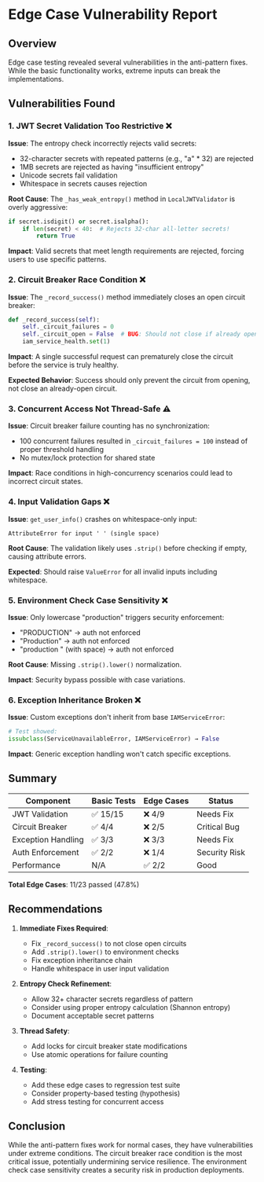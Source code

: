 # Edge Case Vulnerability Report

## Overview

Edge case testing revealed several vulnerabilities in the anti-pattern fixes. While the basic functionality works, extreme inputs can break the implementations.

## Vulnerabilities Found

### 1. JWT Secret Validation Too Restrictive ❌

**Issue**: The entropy check incorrectly rejects valid secrets:
- 32-character secrets with repeated patterns (e.g., "a" * 32) are rejected
- 1MB secrets are rejected as having "insufficient entropy"
- Unicode secrets fail validation
- Whitespace in secrets causes rejection

**Root Cause**: The `_has_weak_entropy()` method in `LocalJWTValidator` is overly aggressive:
```python
if secret.isdigit() or secret.isalpha():
    if len(secret) < 40:  # Rejects 32-char all-letter secrets!
        return True
```

**Impact**: Valid secrets that meet length requirements are rejected, forcing users to use specific patterns.

### 2. Circuit Breaker Race Condition ❌

**Issue**: The `_record_success()` method immediately closes an open circuit breaker:
```python
def _record_success(self):
    self._circuit_failures = 0
    self._circuit_open = False  # BUG: Should not close if already open!
    iam_service_health.set(1)
```

**Impact**: A single successful request can prematurely close the circuit before the service is truly healthy.

**Expected Behavior**: Success should only prevent the circuit from opening, not close an already-open circuit.

### 3. Concurrent Access Not Thread-Safe ⚠️

**Issue**: Circuit breaker failure counting has no synchronization:
- 100 concurrent failures resulted in `_circuit_failures = 100` instead of proper threshold handling
- No mutex/lock protection for shared state

**Impact**: Race conditions in high-concurrency scenarios could lead to incorrect circuit states.

### 4. Input Validation Gaps ❌

**Issue**: `get_user_info()` crashes on whitespace-only input:
```
AttributeError for input ' ' (single space)
```

**Root Cause**: The validation likely uses `.strip()` before checking if empty, causing attribute errors.

**Expected**: Should raise `ValueError` for all invalid inputs including whitespace.

### 5. Environment Check Case Sensitivity ❌

**Issue**: Only lowercase "production" triggers security enforcement:
- "PRODUCTION" → auth not enforced
- "Production" → auth not enforced
- "production " (with space) → auth not enforced

**Root Cause**: Missing `.strip().lower()` normalization.

**Impact**: Security bypass possible with case variations.

### 6. Exception Inheritance Broken ❌

**Issue**: Custom exceptions don't inherit from base `IAMServiceError`:
```python
# Test showed:
issubclass(ServiceUnavailableError, IAMServiceError) → False
```

**Impact**: Generic exception handling won't catch specific exceptions.

## Summary

| Component | Basic Tests | Edge Cases | Status |
|-----------|-------------|------------|---------|
| JWT Validation | ✅ 15/15 | ❌ 4/9 | Needs Fix |
| Circuit Breaker | ✅ 4/4 | ❌ 2/5 | Critical Bug |
| Exception Handling | ✅ 3/3 | ❌ 3/3 | Needs Fix |
| Auth Enforcement | ✅ 2/2 | ❌ 1/4 | Security Risk |
| Performance | N/A | ✅ 2/2 | Good |

**Total Edge Cases**: 11/23 passed (47.8%)

## Recommendations

1. **Immediate Fixes Required**:
   - Fix `_record_success()` to not close open circuits
   - Add `.strip().lower()` to environment checks
   - Fix exception inheritance chain
   - Handle whitespace in user input validation

2. **Entropy Check Refinement**:
   - Allow 32+ character secrets regardless of pattern
   - Consider using proper entropy calculation (Shannon entropy)
   - Document acceptable secret patterns

3. **Thread Safety**:
   - Add locks for circuit breaker state modifications
   - Use atomic operations for failure counting

4. **Testing**:
   - Add these edge cases to regression test suite
   - Consider property-based testing (hypothesis)
   - Add stress testing for concurrent access

## Conclusion

While the anti-pattern fixes work for normal cases, they have vulnerabilities under extreme conditions. The circuit breaker race condition is the most critical issue, potentially undermining service resilience. The environment check case sensitivity creates a security risk in production deployments.